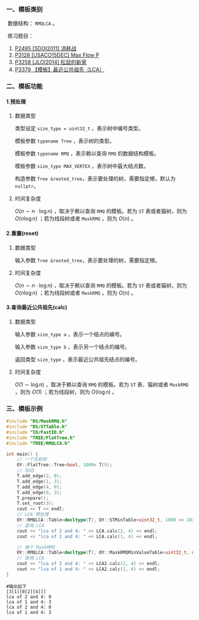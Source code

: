 ### 一、模板类别

​	数据结构： `RMQLCA` 。

​	练习题目：

1. [P2495 [SDOI2011] 消耗战](https://www.luogu.com.cn/problem/P2495)
2. [P3128 [USACO15DEC] Max Flow P](https://www.luogu.com.cn/problem/P3128)
3. [P3258 [JLOI2014] 松鼠的新家](https://www.luogu.com.cn/problem/P3258)
4. [P3379 【模板】最近公共祖先（LCA）](https://www.luogu.com.cn/problem/P3379)

### 二、模板功能

#### 1.预处理

1. 数据类型

   类型设定 `size_type = uint32_t` ，表示树中编号类型。

   模板参数 `typename Tree` ，表示树的类型。

   模板参数 `typename RMQ` ，表示赖以查询 `RMQ` 的数据结构模板。

   模板参数 `size_type MAX_VERTEX` ，表示树中最大结点数。

   构造参数 `Tree &rooted_tree`​ ，表示要处理的树，需要指定根，默认为 `nullptr`。

2. 时间复杂度

   $O(n\sim n\cdot \log n)$ ，取决于赖以查询 `RMQ` 的模板。若为 `ST` 表或者猫树，则为 $O(n\log n)$ ；若为线段树或者 `MaskRMQ` ，则为 $O(n)$ 。

#### 2.重置(reset)

1. 数据类型

   输入参数 `Tree &rooted_tree`​ ，表示要处理的树，需要指定根。

2. 时间复杂度

   $O(n\sim n\cdot \log n)$ ，取决于赖以查询 `RMQ` 的模板。若为 `ST` 表或者猫树，则为 $O(n\log n)$ ；若为线段树或者 `MaskRMQ` ，则为 $O(n)$ 。

#### 3.查询最近公共祖先(calc)

1. 数据类型

   输入参数 `size_type a` ，表示一个结点的编号。

   输入参数 `size_type b` ，表示另一个结点的编号。

   返回类型 `size_type` ，表示最近公共祖先结点的编号。

2. 时间复杂度

   $O(1\sim \log n)$ ，取决于赖以查询 `RMQ` 的模板。若为 `ST` 表、猫树或者 `MaskRMQ` ，则为 $O(1)$ ；若为线段树，则为 $O(\log n)$ 。

### 三、模板示例

```c++
#include "DS/MaskRMQ.h"
#include "DS/STTable.h"
#include "IO/FastIO.h"
#include "TREE/FlatTree.h"
#include "TREE/RMQLCA.h"

int main() {
    // 一个无权树
    OY::FlatTree::Tree<bool, 1000> T(5);
    // 加边
    T.add_edge(2, 0);
    T.add_edge(1, 3);
    T.add_edge(4, 0);
    T.add_edge(0, 3);
    T.prepare();
    T.set_root(3);
    cout << T << endl;
    // LCA 预处理
    OY::RMQLCA::Table<decltype(T), OY::STMinTable<uint32_t, 1000 << 10>, 1000> LCA(&T);
    // 查询 LCA
    cout << "lca of 2 and 4: " << LCA.calc(2, 4) << endl;
    cout << "lca of 1 and 4: " << LCA.calc(1, 4) << endl;

    // 换个 MaskRMQ
    OY::RMQLCA::Table<decltype(T), OY::MaskRMQMinValueTable<uint32_t, uint64_t, 1000>, 1000> LCA2(&T);
    // 查询 LCA
    cout << "lca of 2 and 4: " << LCA2.calc(2, 4) << endl;
    cout << "lca of 1 and 4: " << LCA2.calc(1, 4) << endl;
}
```

```
#输出如下
[3[1][0[2][4]]]
lca of 2 and 4: 0
lca of 1 and 4: 3
lca of 2 and 4: 0
lca of 1 and 4: 3

```

